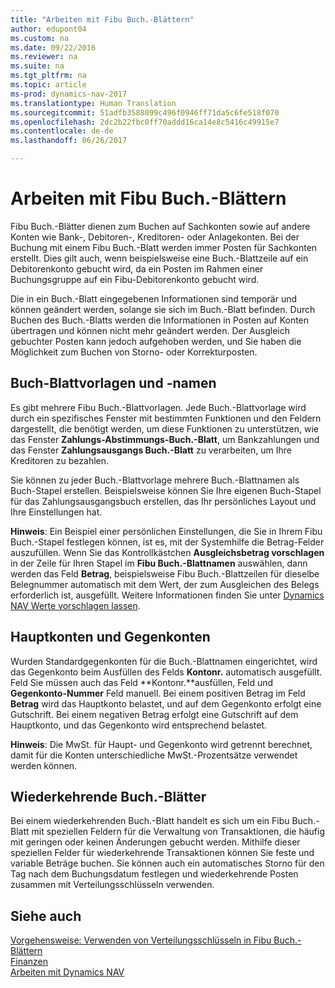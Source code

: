 ```yaml
---
title: "Arbeiten mit Fibu Buch.-Blättern"
author: edupont04
ms.custom: na
ms.date: 09/22/2016
ms.reviewer: na
ms.suite: na
ms.tgt_pltfrm: na
ms.topic: article
ms-prod: dynamics-nav-2017
ms.translationtype: Human Translation
ms.sourcegitcommit: 51adfb3588099c496f0946ff71da5c6fe518f070
ms.openlocfilehash: 2dc2b22fbc0ff70addd16ca14e8c5416c49915e7
ms.contentlocale: de-de
ms.lasthandoff: 06/26/2017

---
```


# <a name="work-with-general-journals"></a>Arbeiten mit Fibu Buch.-Blättern
Fibu Buch.-Blätter dienen zum Buchen auf Sachkonten sowie auf andere Konten wie Bank-, Debitoren-, Kreditoren- oder Anlagekonten. Bei der Buchung mit einem Fibu Buch.-Blatt werden immer Posten für Sachkonten erstellt. Dies gilt auch, wenn beispielsweise eine Buch.-Blattzeile auf ein Debitorenkonto gebucht wird, da ein Posten im Rahmen einer Buchungsgruppe auf ein Fibu-Debitorenkonto gebucht wird.

Die in ein Buch.-Blatt eingegebenen Informationen sind temporär und können geändert werden, solange sie sich im Buch.-Blatt befinden. Durch Buchen des Buch.-Blatts werden die Informationen in Posten auf Konten übertragen und können nicht mehr geändert werden. Der Ausgleich gebuchter Posten kann jedoch aufgehoben werden, und Sie haben die Möglichkeit zum Buchen von Storno- oder Korrekturposten.

## <a name="journal-templates-and-batches"></a>Buch-Blattvorlagen und -namen
Es gibt mehrere Fibu Buch.-Blattvorlagen. Jede Buch.-Blattvorlage wird durch ein spezifisches Fenster mit bestimmten Funktionen und den Feldern dargestellt, die benötigt werden, um diese Funktionen zu unterstützen, wie das Fenster **Zahlungs-Abstimmungs-Buch.-Blatt**, um Bankzahlungen und das Fenster **Zahlungsausgangs Buch.-Blatt** zu verarbeiten, um Ihre Kreditoren zu bezahlen.

Sie können zu jeder Buch.-Blattvorlage mehrere Buch.-Blattnamen als Buch-Stapel erstellen. Beispielsweise können Sie Ihre eigenen Buch-Stapel für das Zahlungsausgangsbuch erstellen, das Ihr persönliches Layout und Ihre Einstellungen hat.

**Hinweis**: Ein Beispiel einer persönlichen Einstellungen, die Sie in Ihrem Fibu Buch.-Stapel festlegen können, ist es, mit der Systemhilfe die Betrag-Felder auszufüllen. Wenn Sie das Kontrollkästchen **Ausgleichsbetrag vorschlagen** in der Zeile für Ihren Stapel im **Fibu Buch.-Blattnamen** auswählen, dann werden das Feld **Betrag**, beispielsweise Fibu Buch.-Blattzeilen für dieselbe Belegnummer automatisch mit dem Wert, der zum Ausgleichen des Belegs erforderlich ist, ausgefüllt. Weitere Informationen finden Sie unter [Dynamics NAV Werte vorschlagen lassen](ui-let-system-suggest-values.md).

## <a name="main-accounts-and-balancing-accounts"></a>Hauptkonten und Gegenkonten
Wurden Standardgegenkonten für die Buch.-Blattnamen eingerichtet, wird das Gegenkonto beim Ausfüllen des Felds **Kontonr.** automatisch ausgefüllt. Feld Sie müssen auch das Feld **Kontonr.**ausfüllen, Feld und **Gegenkonto-Nummer** Feld manuell. Bei einem positiven Betrag im Feld **Betrag** wird das Hauptkonto belastet, und auf dem Gegenkonto erfolgt eine Gutschrift. Bei einem negativen Betrag erfolgt eine Gutschrift auf dem Hauptkonto, und das Gegenkonto wird entsprechend belastet.

**Hinweis**: Die MwSt. für Haupt- und Gegenkonto wird getrennt berechnet, damit für die Konten unterschiedliche MwSt.-Prozentsätze verwendet werden können.

## <a name="recurring-journals"></a>Wiederkehrende Buch.-Blätter
Bei einem wiederkehrenden Buch.-Blatt handelt es sich um ein Fibu Buch.-Blatt mit speziellen Feldern für die Verwaltung von Transaktionen, die häufig mit geringen oder keinen Änderungen gebucht werden. Mithilfe dieser speziellen Felder für wiederkehrende Transaktionen können Sie feste und variable Beträge buchen. Sie können auch ein automatisches Storno für den Tag nach dem Buchungsdatum festlegen und wiederkehrende Posten zusammen mit Verteilungsschlüsseln verwenden.

## <a name="see-also"></a>Siehe auch
[Vorgehensweise: Verwenden von Verteilungsschlüsseln in Fibu Buch.-Blättern](ui-how-use-allocation-keys-general-journals.md)  
[Finanzen](finance-setup.md)  
[Arbeiten mit Dynamics NAV](ui-work-product.md)

